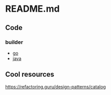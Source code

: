 # README.md

## Code

### builder
- [go](builder/go/main.go)
- [java](builder/java)

## Cool resources

https://refactoring.guru/design-patterns/catalog
